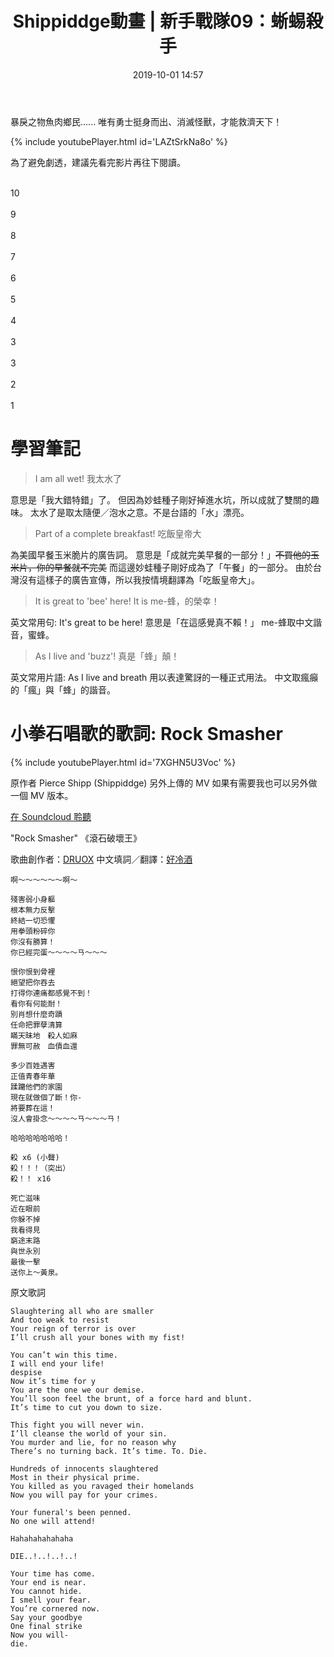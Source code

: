 ﻿---
layout: post
title: Shippiddge動畫 | 新手戰隊09：蜥蜴殺手
date:   2019-10-01 14:57
description: Shippiddge 用心製作的寶可夢動畫！
  影片中出現的英文片語是什麼意思？
  妙挖種子很愛說雙關語？
  什麼是 "I am all wet"?
toc: false
share: true
comments: true
tags: Translations Shippiddge StarterSquad HollenXDYoutube
---

暴戾之物魚肉鄉民...... 唯有勇士挺身而出、消滅怪獸，才能救濟天下！

{% include youtubePlayer.html id='LAZtSrkNa8o' %}

為了避免劇透，建議先看完影片再往下閱讀。

<br>10
<br>
<br>9
<br>
<br>8
<br>
<br>7
<br>
<br>6
<br>
<br>5
<br>
<br>4
<br>
<br>3
<br>
<br>3
<br>
<br>2
<br>
<br>1
<br>

# 學習筆記

> I am all wet!
> 我太水了

意思是「我大錯特錯」了。
但因為妙蛙種子剛好掉進水坑，所以成就了雙關的趣味。
太水了是取太隨便／泡水之意。不是台語的「水」漂亮。

> Part of a complete breakfast!
> 吃飯皇帝大

為美國早餐玉米脆片的廣告詞。
意思是「成就完美早餐的一部分！」~~不買他的玉米片，你的早餐就不完美~~
而這邊妙蛙種子剛好成為了「午餐」的一部分。
由於台灣沒有這樣子的廣告宣傳，所以我按情境翻譯為「吃飯皇帝大」。

> It is great to 'bee' here!
> It is me-蜂，的榮幸！

英文常用句: It's great to be here!
意思是「在這感覺真不賴！」
me-蜂取中文諧音，蜜蜂。

> As I live and 'buzz'!
> 真是「蜂」顛！

英文常用片語: As I live and breath
用以表達驚訝的一種正式用法。
中文取瘋癲的「瘋」與「蜂」的諧音。
<br/>

# 小拳石唱歌的歌詞: Rock Smasher

{% include youtubePlayer.html id='7XGHN5U3Voc' %}

原作者 Pierce Shipp (Shippiddge) 另外上傳的 MV
如果有需要我也可以另外做一個 MV 版本。

[在 Soundcloud 聆聽](https://soundcloud.com/dreux-ferrano-jr/rock-smasher)


"Rock Smasher"
《滾石破壞王》

歌曲創作者：[DRUOX](https://druox.bandcamp.com/track/rock-smasher)
中文填詞／翻譯：[好冷酒](https://youtube.com/HollenXD)
```
啊～～～～～～啊～

殘害弱小身軀
根本無力反擊
終結一切恐懼
用拳頭粉碎你
你沒有勝算！
你已經完蛋～～～～ㄢ～～～

恨你恨到骨裡
絕望把你吞去
打得你連痛都感覺不到！
看你有何能耐！
別肖想什麼奇蹟
任命把罪孽清算
瞞天昧地　殺人如麻
罪無可赦　血債血還

多少百姓遇害
正值青春年華
蹂躪他們的家園
現在就做個了斷！你-
將要葬在這！
沒人會掛念～～～～ㄢ～～～ㄢ！

哈哈哈哈哈哈哈！

殺 x6 (小聲)
殺！！！（突出）
殺！！ x16

死亡滋味
近在眼前
你躲不掉
我看得見
窮途末路
與世永別
最後一擊
送你上～黃泉。

```

原文歌詞
```
Slaughtering all who are smaller
And too weak to resist
Your reign of terror is over
I’ll crush all your bones with my fist!

You can’t win this time.
I will end your life!
despise
Now it’s time for y
You are the one we our demise.
You’ll soon feel the brunt, of a force hard and blunt.
It’s time to cut you down to size.

This fight you will never win.
I’ll cleanse the world of your sin.
You murder and lie, for no reason why
There’s no turning back. It’s time. To. Die.

Hundreds of innocents slaughtered
Most in their physical prime.
You killed as you ravaged their homelands
Now you will pay for your crimes.

Your funeral's been penned.
No one will attend!

Hahahahahahaha

DIE..!..!..!..!

Your time has come.
Your end is near.
You cannot hide.
I smell your fear.
You’re cornered now.
Say your goodbye
One final strike
Now you will- 
die.
```